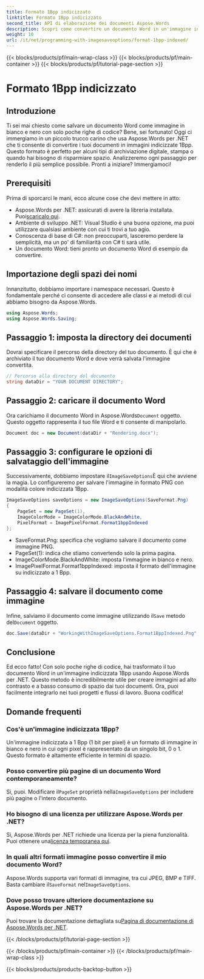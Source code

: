 ```yaml
---
title: Formato 1Bpp indicizzato
linktitle: Formato 1Bpp indicizzato
second_title: API di elaborazione dei documenti Aspose.Words
description: Scopri come convertire un documento Word in un'immagine indicizzata 1Bpp usando Aspose.Words per .NET. Segui la nostra guida passo passo per una conversione semplice.
weight: 10
url: /it/net/programming-with-imagesaveoptions/format-1bpp-indexed/
---
```


{{< blocks/products/pf/main-wrap-class >}}
{{< blocks/products/pf/main-container >}}
{{< blocks/products/pf/tutorial-page-section >}}

# Formato 1Bpp indicizzato

## Introduzione

Ti sei mai chiesto come salvare un documento Word come immagine in bianco e nero con solo poche righe di codice? Bene, sei fortunato! Oggi ci immergiamo in un piccolo trucco carino che usa Aspose.Words per .NET che ti consente di convertire i tuoi documenti in immagini indicizzate 1Bpp. Questo formato è perfetto per alcuni tipi di archiviazione digitale, stampa o quando hai bisogno di risparmiare spazio. Analizzeremo ogni passaggio per renderlo il più semplice possibile. Pronti a iniziare? Immergiamoci!

## Prerequisiti

Prima di sporcarci le mani, ecco alcune cose che devi mettere in atto:

-  Aspose.Words per .NET: assicurati di avere la libreria installata. Puoi[scaricalo qui](https://releases.aspose.com/words/net/).
- Ambiente di sviluppo .NET: Visual Studio è una buona opzione, ma puoi utilizzare qualsiasi ambiente con cui ti trovi a tuo agio.
- Conoscenza di base di C#: non preoccuparti, lasceremo perdere la semplicità, ma un po' di familiarità con C# ti sarà utile.
- Un documento Word: tieni pronto un documento Word di esempio da convertire.

## Importazione degli spazi dei nomi

Innanzitutto, dobbiamo importare i namespace necessari. Questo è fondamentale perché ci consente di accedere alle classi e ai metodi di cui abbiamo bisogno da Aspose.Words.

```csharp
using Aspose.Words;
using Aspose.Words.Saving;
```

## Passaggio 1: imposta la directory dei documenti

Dovrai specificare il percorso della directory del tuo documento. È qui che è archiviato il tuo documento Word e dove verrà salvata l'immagine convertita.

```csharp
// Percorso alla directory del documento
string dataDir = "YOUR DOCUMENT DIRECTORY";
```

## Passaggio 2: caricare il documento Word

 Ora carichiamo il documento Word in Aspose.Words`Document` oggetto. Questo oggetto rappresenta il tuo file Word e ti consente di manipolarlo.

```csharp
Document doc = new Document(dataDir + "Rendering.docx");
```

## Passaggio 3: configurare le opzioni di salvataggio dell'immagine

 Successivamente, dobbiamo impostare il`ImageSaveOptions`È qui che avviene la magia. Lo configureremo per salvare l'immagine in formato PNG con modalità colore indicizzata 1Bpp.

```csharp
ImageSaveOptions saveOptions = new ImageSaveOptions(SaveFormat.Png)
{
    PageSet = new PageSet(1),
    ImageColorMode = ImageColorMode.BlackAndWhite,
    PixelFormat = ImagePixelFormat.Format1bppIndexed
};
```

- SaveFormat.Png: specifica che vogliamo salvare il documento come immagine PNG.
- PageSet(1): indica che stiamo convertendo solo la prima pagina.
- ImageColorMode.BlackAndWhite: imposta l'immagine in bianco e nero.
- ImagePixelFormat.Format1bppIndexed: imposta il formato dell'immagine su indicizzato a 1 Bpp.

## Passaggio 4: salvare il documento come immagine

 Infine, salviamo il documento come immagine utilizzando il`Save` metodo del`Document` oggetto.

```csharp
doc.Save(dataDir + "WorkingWithImageSaveOptions.Format1BppIndexed.Png", saveOptions);
```

## Conclusione

Ed ecco fatto! Con solo poche righe di codice, hai trasformato il tuo documento Word in un'immagine indicizzata 1Bpp usando Aspose.Words per .NET. Questo metodo è incredibilmente utile per creare immagini ad alto contrasto e a basso consumo di spazio dai tuoi documenti. Ora, puoi facilmente integrarlo nei tuoi progetti e flussi di lavoro. Buona codifica!

## Domande frequenti

### Cos'è un'immagine indicizzata 1Bpp?
Un'immagine indicizzata a 1 Bpp (1 bit per pixel) è un formato di immagine in bianco e nero in cui ogni pixel è rappresentato da un singolo bit, 0 o 1. Questo formato è altamente efficiente in termini di spazio.

### Posso convertire più pagine di un documento Word contemporaneamente?
 Sì, puoi. Modificare il`PageSet` proprietà nella`ImageSaveOptions` per includere più pagine o l'intero documento.

### Ho bisogno di una licenza per utilizzare Aspose.Words per .NET?
 Sì, Aspose.Words per .NET richiede una licenza per la piena funzionalità. Puoi ottenere una[licenza temporanea qui](https://purchase.aspose.com/temporary-license/).

### In quali altri formati immagine posso convertire il mio documento Word?
 Aspose.Words supporta vari formati di immagine, tra cui JPEG, BMP e TIFF. Basta cambiare il`SaveFormat` nel`ImageSaveOptions`.

### Dove posso trovare ulteriore documentazione su Aspose.Words per .NET?
 Puoi trovare la documentazione dettagliata su[Pagina di documentazione di Aspose.Words per .NET](https://reference.aspose.com/words/net/).

{{< /blocks/products/pf/tutorial-page-section >}}

{{< /blocks/products/pf/main-container >}}
{{< /blocks/products/pf/main-wrap-class >}}

{{< blocks/products/products-backtop-button >}}
